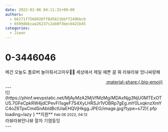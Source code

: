 ```yaml
---
date: 2022-02-06 04:11:31+09:00
authors:
  - 66271f7568920ff8d5813bbff249bbcb
  - 6599dbbcaa26237c2ab0f3becb421b45
categories:
  - Jiwon
---
```


# 0-3446046

<div class="post-container" markdown="1">
<div class="content-container md-sidebar__scrollwrap" markdown="1">

메건 오늘도 플로버 놀아줘서고마우🤍🤍 세상에서 제일 예쁜 꿈 꿔 라뷰라뷰 엉니싸랑해

</div>
</div>

<div style="text-align: right;" markdown="1">
<a href="https://weverse.io/fromis9/fanpost/0-3446046" style="text-align: right;">:material-share:{.big-emoji}</a>
</div>
---

<div class="comments-container md-sidebar__scrollwrap" markdown="1">
<div class="comment" markdown="1">
<div class='id-container' markdown="1">
![](https://phinf.wevpstatic.net/MjAyMzA2MjVfMzMg/MDAxNjg3NjU0MTExOTU5.7GFeCpkRW4jdCPevFi1sgeF7S4XyLHRSJr1VOBRp7gEg.mY0LxqknzXmYC4oZ6TpxCmdSnAbldBctUiaEHQVjHkgg.JPEG/image.jpg?type=s72){ pfp loading=lazy }
**<span class="artist">지원</span>** <small>Feb 06 2022, 04:12</small><br>
</div>
<div class='comment-body' markdown="1">
라뷰라뷰안나뷰 잘자 기염둥잉
</div>
</div>
</div>
---
